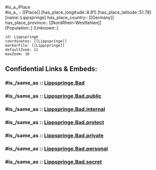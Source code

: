 ﻿---
confidential: public
isDeleted: false
location:
- 51.78
- 8.81
mapmarker: city
mapzoom:
- 7
- 12
SpocWebEntityId: 32040
tags:
- geo/City
type: City
---

#is_a_/Place  
#is_a_ :: [[Place]] 
[has_place_longitude::8.81] 
[has_place_latitude::51.78] 
[name::Lippspringe] 
has_place_country:: [[Germany]]  
has_place_province:: [[NordRhein-Westfahlen]]  
[Population::] 
[Unknown::] 


```leaflet
id: Lippspringe
coordinates: [[Lippspringe]] 
markerFile: [[Lippspringe]] 
defaultZoom: 11 
maxZoom: 18
```


## Confidential Links & Embeds: 

### #is_/same_as :: [Lippspringe,Bad](/_Standards/Earth/Continent/Europe/Europe~Central/Germany/Germany~West/Nordrhein-Westfalen/counties~NW/Paderborn/cities~Paderborn/Lippspringe,Bad.md) 

### #is_/same_as :: [Lippspringe,Bad.public](/_public/Earth/Continent/Europe/Europe~Central/Germany/Germany~West/Nordrhein-Westfalen/counties~NW/Paderborn/cities~Paderborn/Lippspringe,Bad.public.md) 

### #is_/same_as :: [Lippspringe,Bad.internal](/_internal/Earth/Continent/Europe/Europe~Central/Germany/Germany~West/Nordrhein-Westfalen/counties~NW/Paderborn/cities~Paderborn/Lippspringe,Bad.internal.md) 

### #is_/same_as :: [Lippspringe,Bad.protect](/_protect/Earth/Continent/Europe/Europe~Central/Germany/Germany~West/Nordrhein-Westfalen/counties~NW/Paderborn/cities~Paderborn/Lippspringe,Bad.protect.md) 

### #is_/same_as :: [Lippspringe,Bad.private](/_private/Earth/Continent/Europe/Europe~Central/Germany/Germany~West/Nordrhein-Westfalen/counties~NW/Paderborn/cities~Paderborn/Lippspringe,Bad.private.md) 

### #is_/same_as :: [Lippspringe,Bad.personal](/_personal/Earth/Continent/Europe/Europe~Central/Germany/Germany~West/Nordrhein-Westfalen/counties~NW/Paderborn/cities~Paderborn/Lippspringe,Bad.personal.md) 

### #is_/same_as :: [Lippspringe,Bad.secret](/_secret/Earth/Continent/Europe/Europe~Central/Germany/Germany~West/Nordrhein-Westfalen/counties~NW/Paderborn/cities~Paderborn/Lippspringe,Bad.secret.md)

